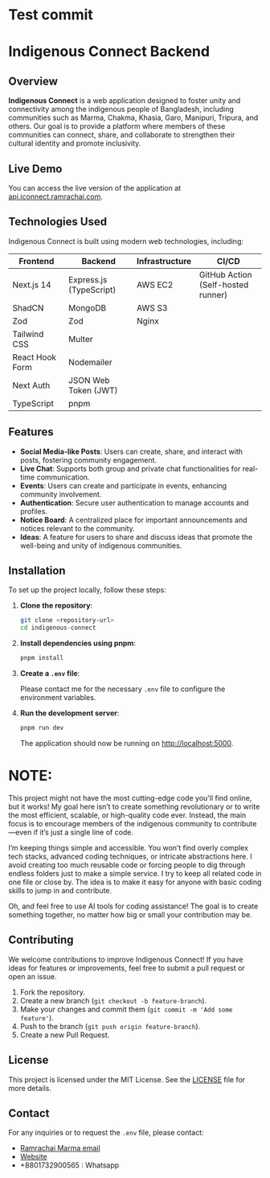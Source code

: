 # Test commit 
# Indigenous Connect Backend

## Overview

**Indigenous Connect** is a web application designed to foster unity and connectivity among the indigenous people of Bangladesh, including communities such as Marma, Chakma, Khasia, Garo, Manipuri, Tripura, and others. Our goal is to provide a platform where members of these communities can connect, share, and collaborate to strengthen their cultural identity and promote inclusivity.

## Live Demo

You can access the live version of the application at [api.iconnect.ramrachai.com](https://api.iconnect.ramrachai.com).

## Technologies Used

Indigenous Connect is built using modern web technologies, including:

| Frontend              | Backend                | Infrastructure  | CI/CD                          |
|-----------------------|------------------------|-----------------|-------------------------------|
| Next.js 14            | Express.js (TypeScript)| AWS EC2         | GitHub Action (Self-hosted runner) |
| ShadCN                | MongoDB                | AWS S3          |                               |
| Zod                   | Zod                    | Nginx           |                               |
| Tailwind CSS          | Multer                 |                 |                               |
| React Hook Form       | Nodemailer             |                 |                               |
| Next Auth             | JSON Web Token (JWT)   |                 |                               |
| TypeScript            | pnpm                   |                 |                               |




## Features

- **Social Media-like Posts**: Users can create, share, and interact with posts, fostering community engagement.
- **Live Chat**: Supports both group and private chat functionalities for real-time communication.
- **Events**: Users can create and participate in events, enhancing community involvement.
- **Authentication**: Secure user authentication to manage accounts and profiles.
- **Notice Board**: A centralized place for important announcements and notices relevant to the community.
- **Ideas**: A feature for users to share and discuss ideas that promote the well-being and unity of indigenous communities.

## Installation

To set up the project locally, follow these steps:

1. **Clone the repository**:

   ```bash
   git clone <repository-url>
   cd indigenous-connect
   ```

2. **Install dependencies using pnpm**:

   ```bash
   pnpm install
   ```

3. **Create a `.env` file**:

   Please contact me for the necessary `.env` file to configure the environment variables.

4. **Run the development server**:

   ```bash
   pnpm run dev
   ```

   The application should now be running on [http://localhost:5000](http://localhost:5000).

# NOTE: 
This project might not have the most cutting-edge code you'll find online, but it works! My goal here isn’t to create something revolutionary or to write the most efficient, scalable, or high-quality code ever. Instead, the main focus is to encourage members of the indigenous community to contribute—even if it’s just a single line of code.

I’m keeping things simple and accessible. You won’t find overly complex tech stacks, advanced coding techniques, or intricate abstractions here. I avoid creating too much reusable code or forcing people to dig through endless folders just to make a simple service. I try to keep all related code in one file or close by. The idea is to make it easy for anyone with basic coding skills to jump in and contribute.

Oh, and feel free to use AI tools for coding assistance! The goal is to create something together, no matter how big or small your contribution may be.

## Contributing

We welcome contributions to improve Indigenous Connect! If you have ideas for features or improvements, feel free to submit a pull request or open an issue.

1. Fork the repository.
2. Create a new branch (`git checkout -b feature-branch`).
3. Make your changes and commit them (`git commit -m 'Add some feature'`).
4. Push to the branch (`git push origin feature-branch`).
5. Create a new Pull Request.

## License

This project is licensed under the MIT License. See the [LICENSE](LICENSE) file for more details.

## Contact

For any inquiries or to request the `.env` file, please contact:

- [Ramrachai Marma email](mailto:ramrachaim@gmail.com)
- [Website](https://ramrachai.com)
- +8801732900565 : Whatsapp
